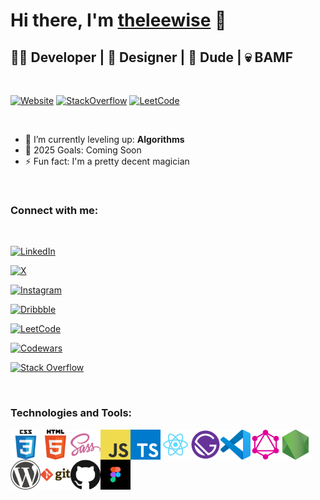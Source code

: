 # Hi there, I'm [theleewise][website] 👋
## 👨‍💻 Developer | 🎨  Designer | 🤘 Dude | 💀 BAMF

<br>

[![Website](https://img.shields.io/website?label=theleewise.com&style=for-the-badge&url=https%3A%2F%2Ftheleewise.com)][website]
[![StackOverflow](https://img.shields.io/stackexchange/stackoverflow/r/800317?color=orange&label=reputation&logo=stackoverflow&style=for-the-badge&cacheSeconds=86400)][stackoverflow]
[![LeetCode](https://img.shields.io/badge/dynamic/json?style=for-the-badge&labelColor=black&color=%23ffa116&label=Solved&query=solvedOverTotal&url=https%3A%2F%2Fleetcode-badge.vercel.app%2Fapi%2Fusers%2Ftheleewise&logo=leetcode&logoColor=yellow)][leetcode]

<br>

- 🌱 I’m currently leveling up: **Algorithms**
- 🥅 2025 Goals: Coming Soon
- ⚡ Fun fact: I'm a pretty decent magician 

<br>

### Connect with me:

<br />

[![LinkedIn](https://img.shields.io/badge/LinkedIn-theleewise-333.svg?style=for-the-badge&logo=linkedin&logoColor=white&labelColor=0077B5)][linkedin]

[![X](https://img.shields.io/badge/X-theleewise-333.svg?style=for-the-badge&logo=X&logoColor=white&labelColor=000000)][twitter]

[![Instagram](https://img.shields.io/badge/Instagram-theleewise-333.svg?style=for-the-badge&logo=Instagram&logoColor=white&labelColor=E4405F)][instagram]

[![Dribbble](https://img.shields.io/badge/Dribble-theleewise-333.svg?style=for-the-badge&logo=dribbble&logoColor=white&labelColor=EA4C89)][dribbble]

[![LeetCode](https://img.shields.io/badge/LeetCode-theleewise-333?style=for-the-badge&logo=LeetCode&logoColor=#d16c06&labelColor=000000)][leetcode]

[![Codewars](https://img.shields.io/badge/CodeWars-theleewise-333?style=for-the-badge&logo=codewars&logoColor=121216&labelColor=B1361E)][codewars]

[![Stack Overflow](https://img.shields.io/badge/Stackoverflow-800317-333?style=for-the-badge&logo=stack-overflow&logoColor=white&labelColor=FE7A16)][stackoverflow]

<br />

### Technologies and Tools:

<img align="left" alt="CSS3" width="48px" src="https://raw.githubusercontent.com/github/explore/80688e429a7d4ef2fca1e82350fe8e3517d3494d/topics/css/css.png" />

<img align="left" alt="HTML5" width="48px" src="https://raw.githubusercontent.com/github/explore/80688e429a7d4ef2fca1e82350fe8e3517d3494d/topics/html/html.png" />

<img align="left" alt="Sass" width="48px" src="https://raw.githubusercontent.com/github/explore/80688e429a7d4ef2fca1e82350fe8e3517d3494d/topics/sass/sass.png" />

<img align="left" alt="JavaScript" width="48px" src="https://raw.githubusercontent.com/github/explore/80688e429a7d4ef2fca1e82350fe8e3517d3494d/topics/javascript/javascript.png" />

<img align="left" alt="TypeScript" width="48px" src="https://raw.githubusercontent.com/github/explore/80688e429a7d4ef2fca1e82350fe8e3517d3494d/topics/typescript/typescript.png" />

<img align="left" alt="React" width="48px" src="https://raw.githubusercontent.com/github/explore/80688e429a7d4ef2fca1e82350fe8e3517d3494d/topics/react/react.png" />

<img align="left" alt="Gatsby" width="48px" src="https://raw.githubusercontent.com/github/explore/e94815998e4e0713912fed477a1f346ec04c3da2/topics/gatsby/gatsby.png" />

<img align="left" alt="Visual Studio Code" width="48px" src="https://raw.githubusercontent.com/github/explore/80688e429a7d4ef2fca1e82350fe8e3517d3494d/topics/visual-studio-code/visual-studio-code.png" />

<img align="left" alt="GraphQL" width="48px" src="https://raw.githubusercontent.com/github/explore/80688e429a7d4ef2fca1e82350fe8e3517d3494d/topics/graphql/graphql.png" />

<img align="left" alt="Node.js" width="48px" src="https://raw.githubusercontent.com/github/explore/80688e429a7d4ef2fca1e82350fe8e3517d3494d/topics/nodejs/nodejs.png" />

<img align="left" alt="WordPress" width="48px" src="https://raw.githubusercontent.com/github/explore/80688e429a7d4ef2fca1e82350fe8e3517d3494d/topics/wordpress/wordpress.png" />

<img align="left" alt="Git" width="48px" src="https://raw.githubusercontent.com/github/explore/80688e429a7d4ef2fca1e82350fe8e3517d3494d/topics/git/git.png" />

<img align="left" alt="GitHub" width="48px" src="https://raw.githubusercontent.com/github/explore/78df643247d429f6cc873026c0622819ad797942/topics/github/github.png" />

<img align="left" alt="Figma" width="48px" src="https://raw.githubusercontent.com/github/explore/e94815998e4e0713912fed477a1f346ec04c3da2/topics/figma/figma.png" />


[website]: https://theleewise.com/?utm_source=github&utm_medium=profile
[twitter]: https://twitter.com/theleewise
[linkedin]: httpst://www.linkedin.com/in/lee-wise
[dribbble]: https://dribbble.com/theleewise
[instagram]: http://instagram.com/theleewise
[leetcode]: https://leetcode.com/theleewise
[codewars]: https://www.codewars.com/users/theleewise
[stackoverflow]: https://stackoverflow.com/users/800317/lee-wise
